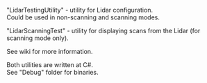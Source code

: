 "LidarTestingUtility" - utility for Lidar configuration.  
Could be used in non-scanning and scanning modes.  
  
"LidarScanningTest" - utility for displaying scans from the Lidar (for scanning mode only).
  
See wiki for more information.  
  
Both utilities are written at C#.  
See "Debug" folder for binaries.  
